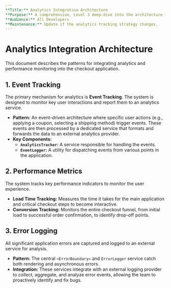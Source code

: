 ```yaml
---
**Title:** Analytics Integration Architecture
**Purpose:** A comprehensive, Level 3 deep-dive into the architecture for tracking user behavior and performance metrics.
**Audience:** All Developers
**Maintenance:** Update if the analytics tracking strategy changes.
---
```


# Analytics Integration Architecture

This document describes the patterns for integrating analytics and performance monitoring into the checkout application.

## 1. Event Tracking

The primary mechanism for analytics is **Event Tracking**. The system is designed to monitor key user interactions and report them to an analytics service.

*   **Pattern:** An event-driven architecture where specific user actions (e.g., applying a coupon, selecting a shipping method) trigger events. These events are then processed by a dedicated service that formats and forwards the data to an external analytics provider.
*   **Key Components:**
    *   **`AnalyticsTracker`:** A service responsible for handling the events.
    *   **`EventLogger`:** A utility for dispatching events from various points in the application.

## 2. Performance Metrics

The system tracks key performance indicators to monitor the user experience.

*   **Load Time Tracking:** Measures the time it takes for the main application and critical checkout steps to become interactive.
*   **Conversion Tracking:** Monitors the entire checkout funnel, from initial load to successful order confirmation, to identify drop-off points.

## 3. Error Logging

All significant application errors are captured and logged to an external service for analysis.

*   **Pattern:** The central `<ErrorBoundary>` and `ErrorLogger` service catch both rendering and asynchronous errors.
*   **Integration:** These services integrate with an external logging provider to collect, aggregate, and analyze error events, allowing the team to proactively identify and fix bugs.
